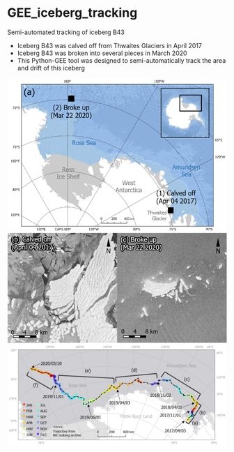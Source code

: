# GEE_iceberg_tracking
Semi-automated tracking of iceberg B43

- Iceberg B43 was calved off from Thwaites Glaciers in April 2017
- Iceberg B43 was broken into several pieces in March 2020
- This Python-GEE tool was designed to semi-automatically track the area and drift of this iceberg

![](/images/Figure1_2.png)
![](/images/Iceberg_trajectory.png)
